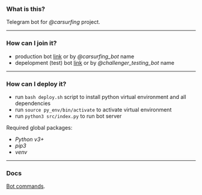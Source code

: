### What is this?   

Telegram bot for *@carsurfing* project.

***

### How can I join it?

 - production bot [link](t.me/carsurfing_bot) or by *@carsurfing_bot* name
 - depelopment (test) bot [link](t.me/challenger_testing_bot) or by *@challenger_testing_bot* name

***

### How can I deploy it?

 * run `bash deploy.sh` script to install python virtual environment and all dependencies
 * run `source py_env/bin/activate` to activate virtual environment
 * run `python3 src/index.py` to run bot server

Required global packages:

 * *Python v3+*
 * *pip3*
 * *venv*
    
***

### Docs

[Bot commands](./BOT_COMMANDS.md).
